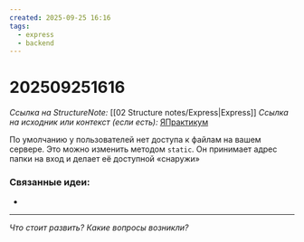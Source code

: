 ```yaml
---
created: 2025-09-25 16:16
tags:
  - express
  - backend
---
```

# 202509251616
*Ссылка на StructureNote:* [[02 Structure notes/Express|Express]]
*Ссылка на исходник или контекст (если есть):* [ЯПрактикум](https://practicum.yandex.ru/learn/backend-nodejs/courses/16b47298-e20d-4fde-9619-1ab305039a00/sprints/564238/topics/1839b729-54bc-4e2b-92a4-271a0d268cb8/lessons/e0ecf915-0eb2-4a80-af75-3839f6f95937/)

По умолчанию у пользователей нет доступа к файлам на вашем сервере. Это можно изменить методом `static`. Он принимает адрес папки на вход и делает её доступной «снаружи»
### Связанные идеи:
* 
---

*Что стоит развить? Какие вопросы возникли?*